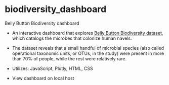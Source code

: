 # biodiversity_dashboard
Belly Button Biodiversity dashboard

- An interactive dashboard that explores [Belly Button Biodiversity dataset](http://robdunnlab.com/projects/belly-button-biodiversity/), which catalogs the microbes that colonize human navels.

- The dataset reveals that a small handful of microbial species (also called operational taxonomic units, or OTUs, in the study) were present in more than 70% of people, while the rest were relatively rare.

- Utilizes: JavaScript, Plotly, HTML, CSS

- View dashboard on local host
